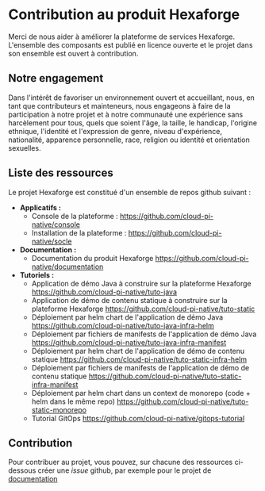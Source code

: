 # Contribution au produit Hexaforge

Merci de nous aider à améliorer la plateforme de services Hexaforge. L'ensemble des composants est publié en licence ouverte et le projet dans son ensemble est ouvert à contribution.

## Notre engagement

Dans l'intérêt de favoriser un environnement ouvert et accueillant, nous, en tant que contributeurs et mainteneurs, nous engageons à faire de la participation à notre projet et à notre communauté une expérience sans harcèlement pour tous, quels que soient l'âge, la taille, le handicap, l'origine ethnique, l'identité et l'expression de genre, niveau d'expérience, nationalité, apparence personnelle, race, religion ou identité et orientation sexuelles.

## Liste des ressources

Le projet Hexaforge est constitué d'un ensemble de repos github suivant :

- __Applicatifs :__
  - Console de la plateforme : <https://github.com/cloud-pi-native/console>
  - Installation de la plateforme : <https://github.com/cloud-pi-native/socle>
- __Documentation :__
  - Documentation du produit Hexaforge <https://github.com/cloud-pi-native/documentation>
- __Tutoriels :__
  - Application de démo Java à construire sur la plateforme Hexaforge <https://github.com/cloud-pi-native/tuto-java>
  - Application de démo de contenu statique à construire sur la plateforme Hexaforge <https://github.com/cloud-pi-native/tuto-static>
  - Déploiement par helm chart de l'application de démo Java <https://github.com/cloud-pi-native/tuto-java-infra-helm>
  - Déploiement par fichiers de manifests de l'application de démo Java <https://github.com/cloud-pi-native/tuto-java-infra-manifest>
  - Déploiement par helm chart de l'application de démo de contenu statique <https://github.com/cloud-pi-native/tuto-static-infra-helm>
  - Déploiement par fichiers de manifests de l'application de démo de contenu statique <https://github.com/cloud-pi-native/tuto-static-infra-manifest>
  - Déploiement par helm chart dans un context de monorepo (code + helm dans le même repo) <https://github.com/cloud-pi-native/tuto-static-monorepo>
  - Tutorial GitOps <https://github.com/cloud-pi-native/gitops-tutorial>

## Contribution

Pour contribuer au projet, vous pouvez, sur chacune des ressources ci-dessous créer une *issue* github, par exemple pour le projet de [documentation](https://github.com/cloud-pi-native/documentation/issues)
